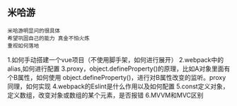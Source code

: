 ## 米哈游
```
米哈游明显问的很具体
希望巩固自己的能力 真金不怕火炼
重视如何落地
```
1.如何手动搭建一个vue项目（不使用脚手架，如何进行展开）
2.webpack中的alias,如何进行配置
3.proxy，object.defineProperty()的原理，比如A对象里面有个B属性，如何使用 object.defineProperty()，进行对B属性改变的监听。proxy同理，如何实现
4.webpack的Eslint是什么作用以及如何配置
5.const定义对象，定义数组，改变对象或数组的某个元素，是否报错
6.MVVM和MVC区别